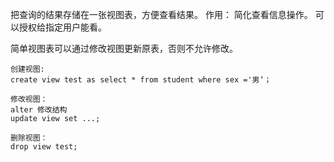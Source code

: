 把查询的结果存储在一张视图表，方便查看结果。
作用：
简化查看信息操作。
可以授权给指定用户能看。

简单视图表可以通过修改视图更新原表，否则不允许修改。

```
创建视图:
create view test as select * from student where sex ='男‘；

修改视图：
alter 修改结构
update view set ...;

删除视图：
drop view test;
```